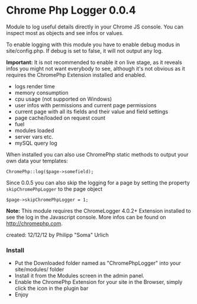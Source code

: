 Chrome Php Logger 0.0.4
=======================

Module to log useful details directly in your Chrome JS console. You can inspect most as objects and see infos or values.

To enable logging with this module you have to enable debug modus in site/config.php. If debug is set to false, it will not output any log.

**Important:** It is not recommended to enable it on live stage, as it reveals infos you might not want everybody to see, although it's not obvious as it requires the ChromePhp Extension installed and enabled.

- logs render time
- memory consumption
- cpu usage (not supported on Windows)
- user infos with permissions and current page permissions
- current page with all its fields and their value and field settings
- page cache/loaded on request count
- fuel
- modules loaded
- server vars etc.
- mySQL query log

When installed you can also use ChromePhp static methods to output your own data your templates:

```
ChromePhp::log($page->somefield);
```

Since 0.0.5 you can also skip the logging for a page by setting the property ```skipChromePhpLogger``` to the page object

```
$page->skipChromePhpLogger = 1;
```

**Note:**
This module requires the ChromeLogger 4.0.2+ Extension installed to see the log in the Javascript console.
More infos can be found on http://chromephp.com.

created: 12/12/12 by Philipp "Soma" Urlich

### Install

- Put the Downloaded folder named as "ChromePhpLogger" into your site/modules/ folder
- Install it from the Modules screen in the admin panel.
- Enable the ChromePhp Extension for your site in the Browser, simply click the icon in the plugin bar
- Enjoy

